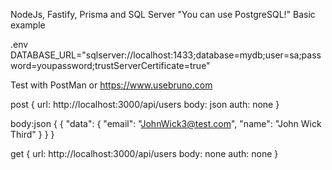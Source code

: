 NodeJs, Fastify, Prisma and SQL Server "You can use PostgreSQL!"
Basic example

.env
DATABASE_URL="sqlserver://localhost:1433;database=mydb;user=sa;password=youpassword;trustServerCertificate=true"

Test with PostMan or https://www.usebruno.com

post {
  url: http://localhost:3000/api/users
  body: json
  auth: none
}

body:json {
  {
    "data": {
      "email": "JohnWick3@test.com",
      "name": "John Wick Third"
    }
  }
}

get {
  url: http://localhost:3000/api/users
  body: none
  auth: none
}
